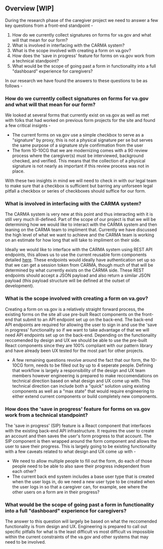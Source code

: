 ## Overview [WIP]

During the research phase of the caregiver project we need to answer a few key questions from a front-end standpoint -

1. How do we currently collect signatures on forms for va.gov and what will that mean for our form?
2. What is involved in interfacing with the CARMA system?
3. What is the scope involved with creating a form on va.gov?
4. How does the 'save in progress' feature for forms on va.gov work from a technical standpoint?
5. What would be the scope of going past a form in functionality into a full "dashboard" experience for caregivers?

In our research we have found the answers to these questions to be as follows -

### How do we currently collect signatures on forms for va.gov and what will that mean for our form?

We looked at several forms that currently exist on va.gov as well as met with folks that had worked on previous form projects for the site and found a few critical insignts -

* The current forms on va.gov use a simple checkbox to serve as a "signature" by proxy, this is not a physical signature per se but serves the same purpose of a signature style confirmation from the user
* The form 10-10CG that we are modernizing comes with a 90 review process where the caregiver(s) must be interviewed, background checked, and verified. This means that the collection of a physical signature is not nearly as important if this review process was not in place.

With these two insights in mind we will need to check in with our legal team to make sure that a checkbox is sufficient but barring any unforseen legal pitfall a checkbox or series of checkboxes should suffice for our form.

### What is involved in interfacing with the CARMA system?

The CARMA system is very new at this point and thus interacting with it is still very much ill-defined. Part of the scope of our project is that we will be determining how we would like to interact with the CARMA system and then leaning on the CARMA team to impliment that. Currently we have discussed the high level of what we want to achieve and the CARMA team is working on an estimate for how long that will take to impliment on their side.

Ideally we would like to interface with the CARMA system using REST API endpoints, this allows us to use the current reusable form components detailed [here](https://github.com/department-of-veterans-affairs/va.gov-team/tree/master/products/caregivers/engineering/front-end/environment-research). These endpoints would ideally have authentication set up so that we can get a session token from CARMA, though much of that will be determined by what currently exists on the CARMA side. These REST endpoints should accept a JSON payload and also return a similar JSON payload (this payload structure will be defined at the outset of development).

### What is the scope involved with creating a form on va.gov?

Creating a form on va.gov is a relatively straight forward process, the existing forms on the site all use pre-built React components on the front-end that submit to an API endpoint set up on the back-end. The back-end API endpoints are required for allowing the user to sign in and use the 'save in progress' functionality so if we want to take advantage of that we will need API endpoints set up on the back-end. Depending on the functionality reccomended by design and UX we should be able to use the pre-built React components since they are 100% compliant with our pattern library and have already been UX tested for the most part for other projects.

* A few remaining questions revolve around the fact that our form, the 10-10CG form, needs to be filled out by up to 4 seperate people. Defining that workflow is largely a responsibility of the design and UX team members however engineering is prepared to make reccomendations on technical direction based on what design and UX come up with. This technical direction can include both a "quick" solution using existing components as well as a "max state" that would require engineering to either extend current components or build completely new components.

### How does the 'save in progress' feature for forms on va.gov work from a technical standpoint?

The 'save in progress' (SIP) feature is a React component that interfaces with the existing back-end API infrastructure. It requires the user to create an account and then saves the user's form progress to that account. The SIP component is then wrapped around the form component and allows the user to save their progress. This is largely going to be existing functionality with a few caveats related to what design and UX come up with -

* We need to allow multiple people to fill out the form, do each of those people need to be able to also save their progress independent from each other?
* The current back end system includes a base user type that is created when the user logs in, do we need a new user type to be created when the user logs in so that a caregiver can, for example, see where the other users on a form are in their progress?


### What would be the scope of going past a form in functionality into a full "dashboard" experience for caregivers?

The answer to this question will largely be based on what the reccomended functionality is from design and UX. Engineering is prepared to call out specific pitfalls for what is the least difficult vs most difficult vs impossible within the current constraints of the va.gov and other systems that may need to be involved.
